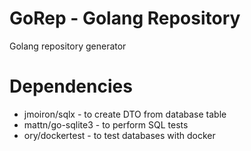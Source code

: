 # GoRep - Golang Repository

Golang repository generator

# Dependencies
* jmoiron/sqlx - to create DTO from database table
* mattn/go-sqlite3 - to perform SQL tests
* ory/dockertest - to test databases with docker
